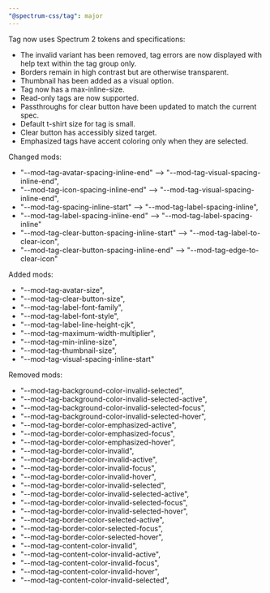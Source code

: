 ```yaml
---
"@spectrum-css/tag": major
---
```


Tag now uses Spectrum 2 tokens and specifications:

- The invalid variant has been removed, tag errors are now displayed with help text within the tag group only.
- Borders remain in high contrast but are otherwise transparent.
- Thumbnail has been added as a visual option.
- Tag now has a max-inline-size.
- Read-only tags are now supported.
- Passthroughs for clear button have been updated to match the current spec.
- Default t-shirt size for tag is small.
- Clear button has accessibly sized target.
- Emphasized tags have accent coloring only when they are selected.

Changed mods:

- "--mod-tag-avatar-spacing-inline-end" --> "--mod-tag-visual-spacing-inline-end",
- "--mod-tag-icon-spacing-inline-end" --> "--mod-tag-visual-spacing-inline-end",
- "--mod-tag-spacing-inline-start" --> "--mod-tag-label-spacing-inline",
- "--mod-tag-label-spacing-inline-end" --> "--mod-tag-label-spacing-inline"
- "--mod-tag-clear-button-spacing-inline-start" --> "--mod-tag-label-to-clear-icon",
- "--mod-tag-clear-button-spacing-inline-end" --> "--mod-tag-edge-to-clear-icon"

Added mods:

- "--mod-tag-avatar-size",
- "--mod-tag-clear-button-size",
- "--mod-tag-label-font-family",
- "--mod-tag-label-font-style",
- "--mod-tag-label-line-height-cjk",
- "--mod-tag-maximum-width-multiplier",
- "--mod-tag-min-inline-size",
- "--mod-tag-thumbnail-size",
- "--mod-tag-visual-spacing-inline-start"

Removed mods:

- "--mod-tag-background-color-invalid-selected",
- "--mod-tag-background-color-invalid-selected-active",
- "--mod-tag-background-color-invalid-selected-focus",
- "--mod-tag-background-color-invalid-selected-hover",
- "--mod-tag-border-color-emphasized-active",
- "--mod-tag-border-color-emphasized-focus",
- "--mod-tag-border-color-emphasized-hover",
- "--mod-tag-border-color-invalid",
- "--mod-tag-border-color-invalid-active",
- "--mod-tag-border-color-invalid-focus",
- "--mod-tag-border-color-invalid-hover",
- "--mod-tag-border-color-invalid-selected",
- "--mod-tag-border-color-invalid-selected-active",
- "--mod-tag-border-color-invalid-selected-focus",
- "--mod-tag-border-color-invalid-selected-hover",
- "--mod-tag-border-color-selected-active",
- "--mod-tag-border-color-selected-focus",
- "--mod-tag-border-color-selected-hover",
- "--mod-tag-content-color-invalid",
- "--mod-tag-content-color-invalid-active",
- "--mod-tag-content-color-invalid-focus",
- "--mod-tag-content-color-invalid-hover",
- "--mod-tag-content-color-invalid-selected",

